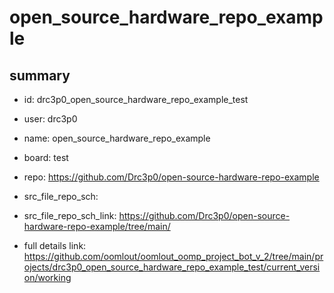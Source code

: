 # open_source_hardware_repo_example
 
## summary 
* id: drc3p0_open_source_hardware_repo_example_test
* user: drc3p0
* name: open_source_hardware_repo_example
* board: test
* repo: https://github.com/Drc3p0/open-source-hardware-repo-example



* src_file_repo_sch: 
* src_file_repo_sch_link: https://github.com/Drc3p0/open-source-hardware-repo-example/tree/main/
* full details link: https://github.com/oomlout/oomlout_oomp_project_bot_v_2/tree/main/projects/drc3p0_open_source_hardware_repo_example_test/current_version/working  






